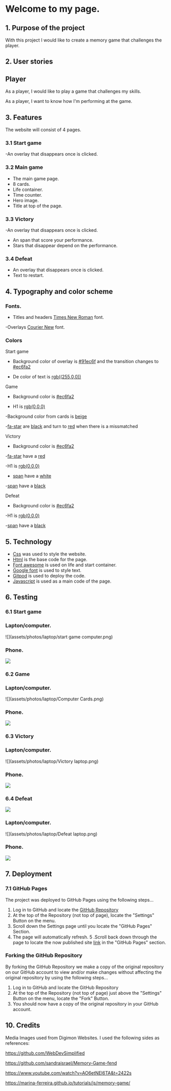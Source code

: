 
 #  **Welcome to my page.**


 ## **1. Purpose of the project**
With this project I would like to create a memory game that challenges the player.

## **2. User stories**
## Player
As a player, I would like to play  a game that challenges my skills.


As a player, I want to know how I'm performing at the game.


## **3. Features**

The website will consist of 4 pages.

### 3.1 Start game

-An overlay that disappears once is clicked.
 
 ### 3.2 Main game

  - The main game page.
  - 8 cards.
  - Life container.
  - Time counter.
  - Hero image.
  - Title at top of the page.

 ### 3.3 Victory

  -An overlay that disappears once is clicked.
 - An span that score your performance.
 - Stars that disappear depend on the performance.


 ###  3.4 Defeat

  - An overlay that disappears once is clicked.
  - Text to restart.

 
## **4. Typography and color scheme**

### Fonts.

- Titles and headers [Times New Roman](https://www.fonts.com/font/monotype/times-new-roman?QueryFontType=Web&src=GoogleWebFonts) font.

-Overlays [Courier New](https://www.fonts.com/font/monotype/courier-new-os) font.


### Colors

Start game

- Background color of overlay is [#91ec6f](https://www.color-hex.com/color/91ec6f) and the transition changes to [#ec6fa2](color-hex.com/color/ec6fa2)

- De color of text is [rgb((255,0,0))](https://www.color-hex.com/color/ff0000)

Game 

- Background color is [#ec6fa2](color-hex.com/color/ec6fa2)

- H1 is [rgb(0,0,0)](https://www.color-hex.com/color/ff0000)

-Background color from cards is [beige](https://www.color-hex.com/color/f5f5dc)

-[fa-star](https://fontawesome.com/v4.7/icon/star) are [black](https://www.color-hex.com/color/000000) and turn to [red](https://www.color-hex.com/color/ff0000) when there is a missmatched 

Victory

- Background color is [#ec6fa2](color-hex.com/color/ec6fa2)

-[fa-star](https://fontawesome.com/v4.7/icon/star) have a [red](https://www.color-hex.com/color/ff0000)

-H1 is [rgb(0,0,0)](https://www.color-hex.com/color/ff0000)

- [span](https://www.w3schools.com/tags/tag_span.asp) have a [white](color-hex.com/color/ffffff)

-[span](https://www.w3schools.com/tags/tag_span.asp) have a [black](https://www.color-hex.com/color/000000)

Defeat

- Background color is [#ec6fa2](color-hex.com/color/ec6fa2)

-H1 is [rgb(0,0,0)](https://www.color-hex.com/color/ff0000)

-[span](https://www.w3schools.com/tags/tag_span.asp) have a [black](https://www.color-hex.com/color/000000)


## **5. Technology**

- [Css](https://www.w3.org/Style/CSS/Overview.en.html) was used to style the website.
- [Html](https://en.wikipedia.org/wiki/HTML) is the base code for the page.
- [Font awesome](https://fontawesome.com/v4.7.0/icon/bars) is used on life and start container.
- [Google font](https://fonts.google.com/)  is used to style text.
- [Gitpod](https://www.gitpod.io/) is used to deploy the code.
- [Javascript](https://www.javascript.com/) is used as a main code of the page.

## **6. Testing**

  ### 6.1 Start game

  ### Lapton/computer.
![](assets/photos/laptop/start game computer.png)

  ### Phone.
![](assets/photos/phone/start-phone.png)

  ### 6.2 Game
 
 ### Lapton/computer.
 ![](assets/photos/laptop/Computer Cards.png)

 ### Phone.
![](assets/photos/phone/Iphone6.png)

 ### 6.3 Victory

 ### Lapton/computer.
 ![](assets/photos/laptop/Victory laptop.png)

 ### Phone.
![](assets/photos/phone/victory-phone.png)

 ### 6.4 Defeat
 ![](assets/photos/phone/defeat-phone.png)

 ### Lapton/computer.
 ![](assets/photos/laptop/Defeat laptop.png)

 ### Phone.
![](assets/photos/phone/defeat-phone.png)

## **7. Deployment**
### 7.1 GitHub Pages
The project was deployed to GitHub Pages using the following steps...

1. Log in to GitHub and locate the [GitHub Repository](https://github.com/)
2. At the top of the Repository (not top of page), locate the "Settings" Button on the menu.
3. Scroll down the Settings page until you locate the "GitHub Pages" Section.
4. The page will automatically refresh.
5 .Scroll back down through the page to locate the now published site [link](https://waltercarreno.github.io/css-html/) in the "GitHub Pages" section.

### Forking the GitHub Repository
By forking the GitHub Repository we make a copy of the original repository on our GitHub account to view and/or make changes without affecting the original repository by using the following steps...

1. Log in to GitHub and locate the GitHub Repository
2. At the top of the Repository (not top of page) just above the "Settings" Button on the menu, locate the "Fork" Button.
3. You should now have a copy of the original repository in your GitHub account.


## 10. Credits

Media Images used from Digimon Websites.
I used the following sides as references:


https://github.com/WebDevSimplified

https://github.com/sandraisrael/Memory-Game-fend


https://www.youtube.com/watch?v=AO6etNEl6TA&t=2422s


https://marina-ferreira.github.io/tutorials/js/memory-game/
